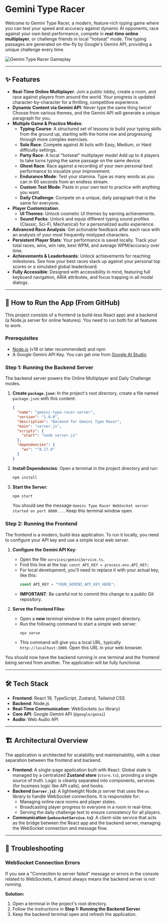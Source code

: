 
# Gemini Type Racer

Welcome to Gemini Type Racer, a modern, feature-rich typing game where you can test your speed and accuracy against dynamic AI opponents, race against your own best performance, compete in **real-time online multiplayer**, or challenge friends in local "hotseat" mode. The typing passages are generated on-the-fly by Google's Gemini API, providing a unique challenge every time.

![Gemini Type Racer Gameplay](https://storage.googleapis.com/aistudio-hosting/generative-ai-studio/assets/gemini-type-racer-screenshot.png)

---

## ✨ Features

- **Real-Time Online Multiplayer**: Join a public lobby, create a room, and race against players from around the world. Your progress is updated character-by-character for a thrilling, competitive experience.
- **Dynamic Content via Gemini API**: Never type the same thing twice! Choose from various themes, and the Gemini API will generate a unique paragraph for you.
- **Multiple Game & Practice Modes**:
    - **Typing Course**: A structured set of lessons to build your typing skills from the ground up, starting with the home row and progressing through more complex exercises.
    - **Solo Race**: Compete against AI bots with Easy, Medium, or Hard difficulty settings.
    - **Party Race**: A local "hotseat" multiplayer mode! Add up to 4 players to take turns typing the same passage on the same device.
    - **Ghost Race**: Race against a recording of your own personal best performance to visualize your improvement.
    - **Endurance Mode**: Test your stamina. Type as many words as you can in 60 seconds from an endless stream.
    - **Custom Text Mode**: Paste in your own text to practice with anything you want.
    - **Daily Challenge**: Compete on a unique, daily paragraph that is the same for everyone.
- **Player Customization**:
    - **UI Themes**: Unlock cosmetic UI themes by earning achievements.
    - **Sound Packs**: Unlock and equip different typing sound profiles (Classic, Sci-Fi, Mechanical) for a personalized audio experience.
- **Advanced Race Analysis**: Get actionable feedback after each race with an analysis of your most frequently mistyped characters.
- **Persistent Player Stats**: Your performance is saved locally. Track your total races, wins, win rate, best WPM, and average WPM/accuracy over time.
- **Achievements & Leaderboards**: Unlock achievements for reaching milestones. See how your best races stack up against your personal top scores or a simulated global leaderboard.
- **Fully Accessible**: Designed with accessibility in mind, featuring full keyboard navigation, ARIA attributes, and focus trapping in all modal dialogs.

---

## 🚀 How to Run the App (From GitHub)

This project consists of a frontend (a build-less React app) and a backend (a Node.js server for online features). You need to run both for all features to work.

### Prerequisites
- [Node.js](https://nodejs.org/) (v18 or later recommended) and npm
- A Google Gemini API Key. You can get one from [Google AI Studio](https://aistudio.google.com/app/apikey).

### Step 1: Running the Backend Server

The backend server powers the Online Multiplayer and Daily Challenge modes.

1.  **Create `package.json`**: In the project's root directory, create a file named `package.json` with this content:
    ```json
    {
      "name": "gemini-type-racer-server",
      "version": "1.0.0",
      "description": "Backend for Gemini Type Racer",
      "main": "server.js",
      "scripts": {
        "start": "node server.js"
      },
      "dependencies": {
        "ws": "^8.17.0"
      }
    }
    ```

2.  **Install Dependencies**: Open a terminal in the project directory and run:
    ```bash
    npm install
    ```

3.  **Start the Server**:
    ```bash
    npm start
    ```
    You should see the message `Gemini Type Racer WebSocket server started on port 8080...`. Keep this terminal window open.

### Step 2: Running the Frontend

The frontend is a modern, build-less application. To run it locally, you need to configure your API key and use a simple local web server.

1.  **Configure the Gemini API Key**:
    -   Open the file `services/geminiService.ts`.
    -   Find this line at the top: `const API_KEY = process.env.API_KEY;`
    -   For local development, you'll need to replace it with your actual key, like this:
        ```javascript
        const API_KEY = "YOUR_GEMINI_API_KEY_HERE";
        ```
    -   **IMPORTANT**: Be careful not to commit this change to a public Git repository.

2.  **Serve the Frontend Files**:
    -   Open a **new** terminal window in the same project directory.
    -   Run the following command to start a simple web server:
        ```bash
        npx serve
        ```
    -   This command will give you a local URL, typically `http://localhost:3000`. Open this URL in your web browser.

You should now have the backend running in one terminal and the frontend being served from another. The application will be fully functional.

---

## 🛠️ Tech Stack

-   **Frontend**: React 19, TypeScript, Zustand, Tailwind CSS
-   **Backend**: Node.js
-   **Real-Time Communication**: WebSockets (`ws` library)
-   **Core API**: Google Gemini API (`@google/genai`)
-   **Audio**: Web Audio API

---

## 🏗️ Architectural Overview

The application is architected for scalability and maintainability, with a clear separation between the frontend and backend.

-   **Frontend**: A single-page application built with React. Global state is managed by a centralized **Zustand store** (`store.ts`), providing a single source of truth. Logic is cleanly separated into components, services (for business logic like API calls), and hooks.
-   **Backend (`server.js`)**: A lightweight Node.js server that uses the `ws` library to handle WebSocket connections. It is responsible for:
    -   Managing online race rooms and player states.
    -   Broadcasting player progress to everyone in a room in real-time.
    -   Serving the daily challenge text to ensure consistency for all players.
-   **Communication (`websocketService.ts`)**: A client-side service that acts as the bridge between the React app and the backend server, managing the WebSocket connection and message flow.

---

## 🐛 Troubleshooting

### WebSocket Connection Errors

If you see a "Connection to server failed" message or errors in the console related to WebSockets, it almost always means the backend server is not running.

**Solution:**
1.  Open a terminal in the project's root directory.
2.  Follow the instructions in **Step 1: Running the Backend Server**.
3.  Keep the backend terminal open and refresh the application.
